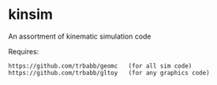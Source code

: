 # kinsim
An assortment of kinematic simulation code

Requires:

    https://github.com/trbabb/geomc   (for all sim code)
    https://github.com/trbabb/gltoy   (for any graphics code)
